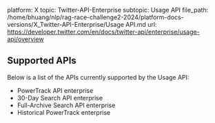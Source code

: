 platform: X
topic: Twitter-API-Enterprise
subtopic: Usage API
file_path: /home/bhuang/nlp/rag-race-challenge2-2024/platform-docs-versions/X_Twitter-API-Enterprise/Usage API.md
url: https://developer.twitter.com/en/docs/twitter-api/enterprise/usage-api/overview

## Supported APIs

Below is a list of the APIs currently supported by the Usage API:

* PowerTrack API enterprise
* 30-Day Search API enterprise
* Full-Archive Search API enterprise
* Historical PowerTrack enterprise